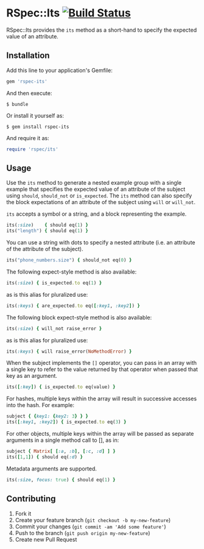 # RSpec::Its [![Build Status](https://travis-ci.org/rspec/rspec-its.svg)](https://travis-ci.org/rspec/rspec-its)

RSpec::Its provides the `its` method as a short-hand to specify the expected value of an attribute.

## Installation

Add this line to your application's Gemfile:

```ruby
gem 'rspec-its'
```

And then execute:

    $ bundle

Or install it yourself as:

    $ gem install rspec-its

And require it as:

```ruby
require 'rspec/its'
```

## Usage

Use the `its` method to generate a nested example group with
a single example that specifies the expected value of an attribute of the
subject using `should`, `should_not` or `is_expected`.
The `its` method can also specify the block expectations of an attribute of the
subject using `will` or `will_not`.

`its` accepts a symbol or a string, and a block representing the example.

```ruby
its(:size)    { should eq(1) }
its("length") { should eq(1) }
```

You can use a string with dots to specify a nested attribute (i.e. an
attribute of the attribute of the subject).

```ruby
its("phone_numbers.size") { should_not eq(0) }
```

The following expect-style method is also available:

```ruby
its(:size) { is_expected.to eq(1) }
```

as is this alias for pluralized use:

```ruby
its(:keys) { are_expected.to eq([:key1, :key2]) }
```

The following block expect-style method is also available:

```ruby
its(:size) { will_not raise_error }
```

as is this alias for pluralized use:

```ruby
its(:keys) { will raise_error(NoMethodError) }
```

When the subject implements the `[]` operator, you can pass in an array with a single key to
refer to the value returned by that operator when passed that key as an argument.

```ruby
its([:key]) { is_expected.to eq(value) }
```

For hashes, multiple keys within the array will result in successive accesses into the hash. For example:

```ruby
subject { {key1: {key2: 3} } }
its([:key1, :key2]) { is_expected.to eq(3) }
```

For other objects, multiple keys within the array will be passed as separate arguments in a single method call to [], as in:

```ruby
subject { Matrix[ [:a, :b], [:c, :d] ] }
its([1,1]) { should eq(:d) }
```

Metadata arguments are supported.

```ruby
its(:size, focus: true) { should eq(1) }
```

## Contributing

1. Fork it
2. Create your feature branch (`git checkout -b my-new-feature`)
3. Commit your changes (`git commit -am 'Add some feature'`)
4. Push to the branch (`git push origin my-new-feature`)
5. Create new Pull Request
